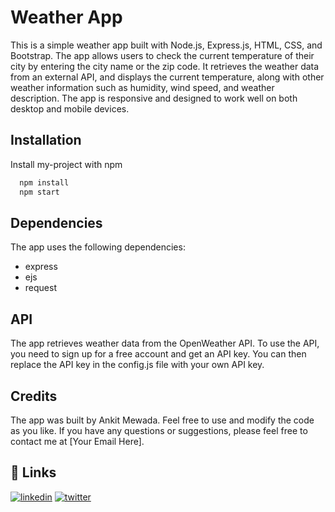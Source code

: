 # Weather App
This is a simple weather app built with Node.js, Express.js, HTML, CSS, and Bootstrap. The app allows users to check the current temperature of their city by entering the city name or the zip code. It retrieves the weather data from an external API, and displays the current temperature, along with other weather information such as humidity, wind speed, and weather description. The app is responsive and designed to work well on both desktop and mobile devices.


## Installation

Install my-project with npm

```bash
  npm install 
  npm start
```
    
    
## Dependencies
The app uses the following dependencies:

* express
* ejs
* request

## API

The app retrieves weather data from the OpenWeather API. To use the API, you need to sign up for a free account and get an API key. You can then replace the API key in the config.js file with your own API key.


## Credits
The app was built by Ankit Mewada. Feel free to use and modify the code as you like. If you have any questions or suggestions, please feel free to contact me at [Your Email Here].

## 🔗 Links
[![linkedin](https://img.shields.io/badge/linkedin-0A66C2?style=for-the-badge&logo=linkedin&logoColor=white)](https://www.linkedin.com/ankit-mewada-59011620b)
[![twitter](https://img.shields.io/badge/twitter-1DA1F2?style=for-the-badge&logo=twitter&logoColor=white)](https://twitter.com/)
